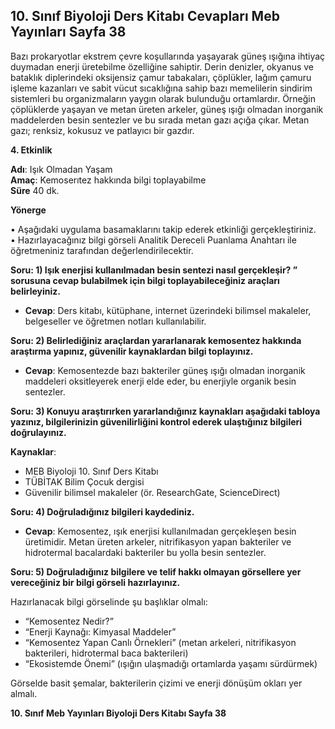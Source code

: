 ## 10. Sınıf Biyoloji Ders Kitabı Cevapları Meb Yayınları Sayfa 38

Bazı prokaryotlar ekstrem çevre koşullarında yaşayarak güneş ışığına ihtiyaç duymadan enerji üretebilme özelliğine sahiptir. Derin denizler, okyanus ve bataklık diplerindeki oksijensiz çamur tabakaları, çöplükler, lağım çamuru işleme kazanları ve sabit vücut sıcaklığına sahip bazı memelilerin sindirim sistemleri bu organizmaların yaygın olarak bulunduğu ortamlardır. Örneğin çöplüklerde yaşayan ve metan üreten arkeler, güneş ışığı olmadan inorganik maddelerden besin sentezler ve bu sırada metan gazı açığa çıkar. Metan gazı; renksiz, kokusuz ve patlayıcı bir gazdır.

**4. Etkinlik**

**Adı**: Işık Olmadan Yaşam  
 **Amaç**: Kemoserıtez hakkında bilgi toplayabilme  
 **Süre** 40 dk.

**Yönerge**

• Aşağıdaki uygulama basamaklarını takip ederek etkinliği gerçekleştiriniz.  
 • Hazırlayacağınız bilgi görseli Analitik Dereceli Puanlama Anahtarı ile öğretmeniniz tarafından değerlendirilecektir.

**Soru: 1) Işık enerjisi kullanılmadan besin sentezi nasıl gerçekleşir? ” sorusuna cevap bulabilmek için bilgi toplayabileceğiniz araçları belirleyiniz.**

* **Cevap**: Ders kitabı, kütüphane, internet üzerindeki bilimsel makaleler, belgeseller ve öğretmen notları kullanılabilir.

**Soru: 2) Belirlediğiniz araçlardan yararlanarak kemosentez hakkında araştırma yapınız, güvenilir kaynaklardan bilgi toplayınız.**

* **Cevap**: Kemosentezde bazı bakteriler güneş ışığı olmadan inorganik maddeleri oksitleyerek enerji elde eder, bu enerjiyle organik besin sentezler.

**Soru: 3) Konuyu araştırırken yararlandığınız kaynakları aşağıdaki tabloya yazınız, bilgilerinizin güvenilirliğini kontrol ederek ulaştığınız bilgileri doğrulayınız.**

**Kaynaklar**:

* MEB Biyoloji 10. Sınıf Ders Kitabı
* TÜBİTAK Bilim Çocuk dergisi
* Güvenilir bilimsel makaleler (ör. ResearchGate, ScienceDirect)

**Soru: 4) Doğruladığınız bilgileri kaydediniz.**

* **Cevap**: Kemosentez, ışık enerjisi kullanılmadan gerçekleşen besin üretimidir. Metan üreten arkeler, nitrifikasyon yapan bakteriler ve hidrotermal bacalardaki bakteriler bu yolla besin sentezler.

**Soru: 5) Doğruladığınız bilgilere ve telif hakkı olmayan görsellere yer vereceğiniz bir bilgi görseli hazırlayınız.**

Hazırlanacak bilgi görselinde şu başlıklar olmalı:

* “Kemosentez Nedir?”
* “Enerji Kaynağı: Kimyasal Maddeler”
* “Kemosentez Yapan Canlı Örnekleri” (metan arkeleri, nitrifikasyon bakterileri, hidrotermal baca bakterileri)
* “Ekosistemde Önemi” (ışığın ulaşmadığı ortamlarda yaşamı sürdürmek)

Görselde basit şemalar, bakterilerin çizimi ve enerji dönüşüm okları yer almalı.

**10. Sınıf Meb Yayınları Biyoloji Ders Kitabı Sayfa 38**